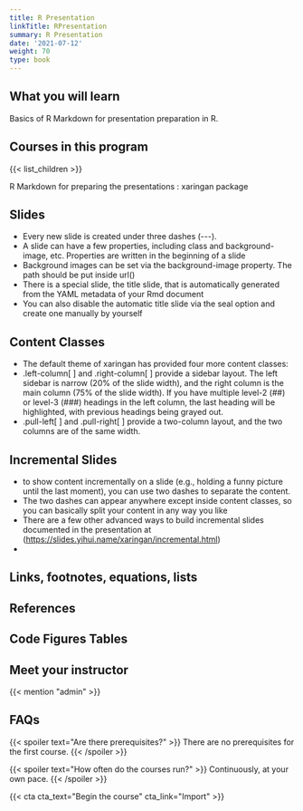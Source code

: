 ```yaml
---
title: R Presentation
linkTitle: RPresentation
summary: R Presentation
date: '2021-07-12'
weight: 70
type: book
---
```



## What you will learn

Basics of R Markdown for presentation preparation in R. 

## Courses in this program

{{< list_children >}}

R Markdown for preparing the presentations : xaringan package

## Slides

- Every new slide is created under three dashes (---). 
- A slide can have a few properties, including class and background-image, etc. Properties are written in the beginning of a slide
- Background images can be set via the background-image property. The path should be put inside url()
- There is a special slide, the title slide, that is automatically generated from the YAML metadata of your Rmd document
- You can also disable the automatic title slide via the seal option and create one manually by yourself

## Content Classes

- The default theme of xaringan has provided four more content classes:
- .left-column[ ] and .right-column[ ] provide a sidebar layout. The left sidebar is narrow (20% of the slide width), and the right column is the main column (75% of the slide width). If you have multiple level-2 (##) or level-3 (###) headings in the left column, the last heading will be highlighted, with previous headings being grayed out.
- .pull-left[ ] and .pull-right[ ] provide a two-column layout, and the two columns are of the same width.

## Incremental Slides

- to show content incrementally on a slide (e.g., holding a funny picture until the last moment), you can use two dashes to separate the content.
- The two dashes can appear anywhere except inside content classes, so you can basically split your content in any way you like
- There are a few other advanced ways to build incremental slides documented in the presentation at (https://slides.yihui.name/xaringan/incremental.html)
- 
## Links, footnotes, equations, lists



## References


## Code Figures Tables




## Meet your instructor

{{< mention "admin" >}}

## FAQs

{{< spoiler text="Are there prerequisites?" >}}
There are no prerequisites for the first course.
{{< /spoiler >}}

{{< spoiler text="How often do the courses run?" >}}
Continuously, at your own pace.
{{< /spoiler >}}

{{< cta cta_text="Begin the course" cta_link="Import" >}}



